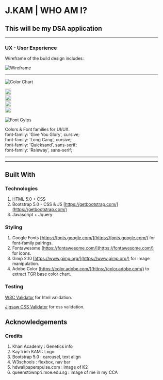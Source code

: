 # J.KAM | WHO AM I?
## This will be my DSA application

<!-- Your objectives for building this -->

<hr>

### UX - User Experience

Wireframe of the build design includes:

![Wireframe]()

<hr>

![Color Chart]()<br>

<img src="#" alt="..." width="20px"> <br>
<img src="#" alt="..." width="20px"> <br>
<img src="#" alt="..." width="20px"> <br>
<img src="#" alt="..." width="20px"> <br>

![Font Gylps]()<br>

Colors & Font families for UI/UX. <br>
font-family: 'Give You Glory', cursive; <br>
font-family: 'Long Cang', cursive; <br>
font-family: 'Quicksand', sans-serif; <br>
font-family: 'Raleway', sans-serif; <br>
<hr>

<hr>

## Built With 
### Technologies
1. HTML 5.0 + CSS
2. Bootstrap 5.0 - CSS & JS [https://getbootstrap.com/](https://getbootstrap.com/)
3. Javascript + Jquery

### Styling
1. Google Fonts [https://fonts.google.com/](https://fonts.google.com/) for font-family pairings.
2. Fontawesome [https://fontawesome.com/](https://fontawesome.com/) for icons.
3. Gimp 2.10 [https://www.gimp.org/](https://www.gimp.org/) for image manipulation.
4. Adobe Color [https://color.adobe.com/](https://color.adobe.com/) to extract TGR base color chart.


### Testing
[W3C Validator](https://validator.w3.org/) for html validation. 

[Jigsaw CSS Validator](https://jigsaw.w3.org/css-validator/) for css validation. 
                                                      

## Acknowledgements


### Credits
1. Khan Academy : Genetics info
2. KayTrinh KAM : Logo
3. Bootstrap 5.0 : carousel, text align
4. W3schools : flexbox, nav bar
5. hdwallpaperspulse.com : image of K2
6. queenstownpri.moe.edu.sg : image of me in my CCA




